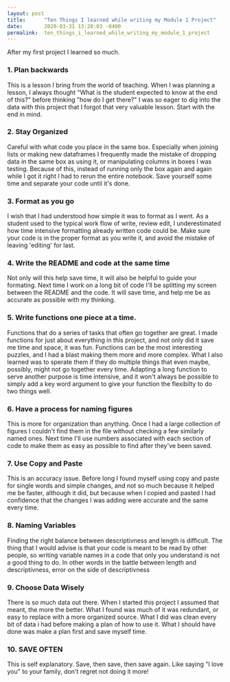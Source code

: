 ```yaml
---
layout: post
title:      "Ten Things I learned while writing my Module 1 Project"
date:       2020-03-31 13:28:03 -0400
permalink:  ten_things_i_learned_while_writing_my_module_1_project
---
```


After my first project I learned so much. 

### 1. Plan backwards

This is a lesson I bring from the world of teaching. When I was planning a lesson, I always thought "What is the student expected to know at the end of this?" before thinking "how do I get there?" I was so eager to dig into the data with this project that I forgot that very valuable lesson. Start with the end in mind.

### 2. Stay Organized 

Careful with what code you place in the same box. Especially when joining lists or making new dataframes I frequently made the mistake of dropping data in the same box as using it, or manipulating columns in boxes I was testing. Because of this, instead of running only the box again and again while I got it right I had to rerun the entire notebook. Save yourself some time and separate your code until it's done.

### 3. Format as you go

I wish that I had understood how simple it was to format as I went. As a student used to the typical work flow of write, review edit, I underestimated how time intensive formatting already written code could be. Make sure your code is in the proper format as you write it, and avoid the mistake of leaving 'editing' for last.

### 4. Write the README and code at the same time

Not only will this help save time, it will also be helpful to guide your formating. Next time I work on a long bit of code I'll be splitting my screen between the README and the code. It will save time, and help me be as accurate as possible with my thinking.

### 5. Write functions one piece at a time.

Functions that do a series of tasks that often go together are great. I made functions for just about everything in this project, and not only did it save me time and space, it was fun. Functions can be the most interesting puzzles, and I had a blast making them more and more complex. What I also learned was to sperate them if they do multiple things that even maybe, possibly, might not go together every time. Adapting a long function to serve another purpose is time intensive, and it won't always be possible to simply add a key word argument to give your function the flexibilty to do two things well.

### 6. Have a process for naming figures

This is more for organization than anything. Once I had a large collection of figures I couldn't find them in the file without checking a few similarly named ones. Next time I'll use numbers associated with each section of code to make them as easy as possible to find after they've been saved. 

### 7. Use Copy and Paste

This is an accuracy issue. Before long I found myself using copy and paste for single words and simple changes, and not so much because it helped me be faster, although it did, but because when I copied and pasted I had confidence that the changes I was adding were accurate and the same every time.

### 8. Naming Variables

Finding the right balance between descriptivness and length is difficult. The thing that I would advise is that your code is meant to be read by other people, so writing variable names in a code that only you understand is not a good thing to do. In other words in the battle between length and descriptivness, error on the side of descriptivness

### 9. Choose Data Wisely

There is so much data out there. When I started this project I assumed that meant, the more the better. What I found was much of it was redundant, or easy to replace with a more organized source. What I did was clean every bit of data i had before making a plan of how to use it. What I should have done was make a plan first and save myself time. 

### 10. SAVE OFTEN

This is self explanatory. Save, then save, then save again. Like saying "I love you" to your family, don't regret not doing it more! 
